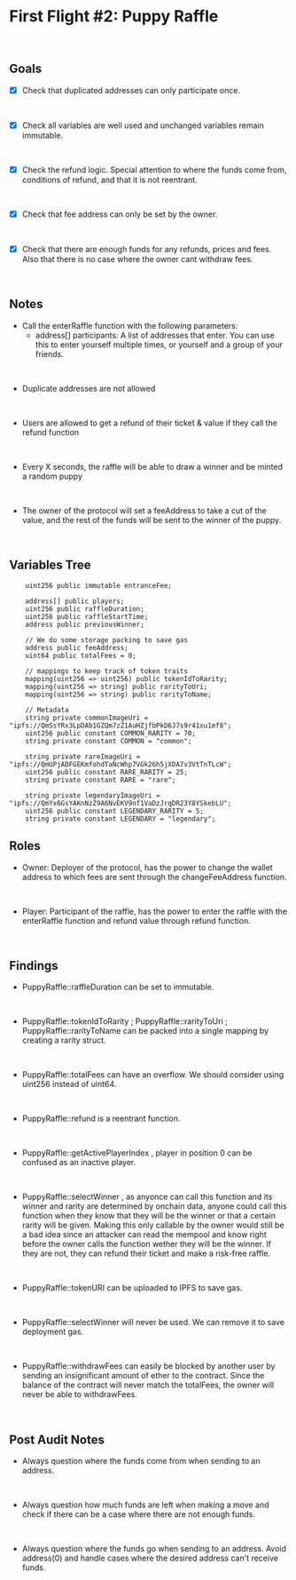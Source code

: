 # First Flight #2: Puppy Raffle
<br />

## Goals

- [x] Check that duplicated addresses can only participate once.
<br>

- [x] Check all variables are well used and unchanged variables remain immutable.
<br>

- [x] Check the refund logic. Special attention to where the funds come from, conditions of refund, and that it is not reentrant.
<br>

- [x] Check that fee address can only be set by the owner.
<br>

- [x] Check that there are enough funds for any refunds, prices and fees. Also that there is no case where the owner cant withdraw fees.
<br>

## Notes

- Call the enterRaffle function with the following parameters:
  - address[] participants: A list of addresses that enter. You can use this to enter yourself multiple times, or yourself and a group of your friends.
<br>

- Duplicate addresses are not allowed
<br>

- Users are allowed to get a refund of their ticket & value if they call the refund function
<br>

- Every X seconds, the raffle will be able to draw a winner and be minted a random puppy
<br>

- The owner of the protocol will set a feeAddress to take a cut of the value, and the rest of the funds will be sent to the winner of the puppy.
<br>

## Variables Tree

```solidity
    uint256 public immutable entranceFee;

    address[] public players;
    uint256 public raffleDuration;
    uint256 public raffleStartTime;
    address public previousWinner;

    // We do some storage packing to save gas
    address public feeAddress;
    uint64 public totalFees = 0;

    // mappings to keep track of token traits
    mapping(uint256 => uint256) public tokenIdToRarity;
    mapping(uint256 => string) public rarityToUri;
    mapping(uint256 => string) public rarityToName;

    // Metadata
    string private commonImageUri = "ipfs://QmSsYRx3LpDAb1GZQm7zZ1AuHZjfbPkD6J7s9r41xu1mf8";
    uint256 public constant COMMON_RARITY = 70;
    string private constant COMMON = "common";

    string private rareImageUri = "ipfs://QmUPjADFGEKmfohdTaNcWhp7VGk26h5jXDA7v3VtTnTLcW";
    uint256 public constant RARE_RARITY = 25;
    string private constant RARE = "rare";

    string private legendaryImageUri = "ipfs://QmYx6GsYAKnNzZ9A6NvEKV9nf1VaDzJrqDR23Y8YSkebLU";
    uint256 public constant LEGENDARY_RARITY = 5;
    string private constant LEGENDARY = "legendary";
```

## Roles

- Owner: Deployer of the protocol, has the power to change the wallet address to which fees are sent through the changeFeeAddress function.
<br>

- Player: Participant of the raffle, has the power to enter the raffle with the enterRaffle function and refund value through refund function.
<br>

## Findings

- PuppyRaffle::raffleDuration can be set to immutable.
<br>

- PuppyRaffle::tokenIdToRarity ; PuppyRaffle::rarityToUri ; PuppyRaffle::rarityToName can be packed into a single mapping by creating a rarity struct.
<br>

- PuppyRaffle::totalFees can have an overflow. We should consider using uint256 instead of uint64.
<br>

- PuppyRaffle::refund is a reentrant function.
<br>

- PuppyRaffle::getActivePlayerIndex , player in position 0 can be confused as an inactive player.
<br>

- PuppyRaffle::selectWinner , as anyonce can call this function and its winner and rarity are determined by onchain data, anyone could call this function when they know that they will be the winner or that a certain rarity will be given. Making this only callable by the owner would still be a bad idea since an attacker can read the mempool and know right before the owner calls the function wether they will be the winner. If they are not, they can refund their ticket and make a risk-free raffle.
<br>

- PuppyRaffle::tokenURI can be uploaded to IPFS to save gas.
<br>

- PuppyRaffle::selectWinner will never be used. We can remove it to save deployment gas.
<br>

- PuppyRaffle::withdrawFees can easily be blocked by another user by sending an insignificant amount of ether to the contract. Since the balance of the contract will never match the totalFees, the owner will never be able to withdrawFees.
<br>

## Post Audit Notes

- Always question where the funds come from when sending to an address.
<br>

- Always question how much funds are left when making a move and check if there can be a case where there are not enough funds.
<br>

- Always question where the funds go when sending to an address. Avoid address(0) and handle cases where the desired address can't receive funds.